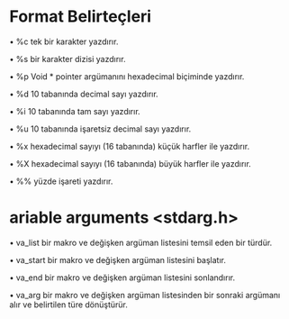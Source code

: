 # Format Belirteçleri

• %c tek bir karakter yazdırır.

• %s bir karakter dizisi yazdırır.

• %p Void * pointer argümanını hexadecimal biçiminde yazdırır.

• %d 10 tabanında decimal sayı yazdırır.

• %i 10 tabanında tam sayı yazdırır.

• %u 10 tabanında işaretsiz decimal sayı yazdırır.

• %x hexadecimal sayıyı (16 tabanında) küçük harfler ile yazdırır.

• %X hexadecimal sayıyı (16 tabanında) büyük harfler ile yazdırır.

• %% yüzde işareti yazdırır.

# ariable arguments   <stdarg.h>

• va_list bir makro ve değişken argüman listesini temsil eden bir türdür.

• va_start bir makro ve değişken argüman listesini başlatır.

• va_end bir makro ve değişken argüman listesini sonlandırır.

• va_arg bir makro ve değişken argüman listesinden bir sonraki argümanı alır ve belirtilen türe dönüştürür.
